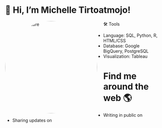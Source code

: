  # 👋 Hi, I’m Michelle Tirtoatmojo! 

<div>
     <img src="https://github.com/mtirtoatmojo/bio-picture/raw/main/unnamed.jpg" alt="Profile Picture" align="left" width="300" height="300" style="border-radius: 50%; margin-right: 20px;>
         </div>
 
 
I'm an aspiring leader, entrepreneur, and a heartfelt data storyteller! I believe that data has the transformative power to drive impactful decisions in executing various business strategy and operations. 
This belief stemmed from my previous experiences working in tech consulting and venture capital. I'm now transitioning to work in strategy & business operations or product analytics! 

- 🌱 I'm deeply interested in tinkering with neural networks, natural language processing (NLP), and learning about Bayesian statistics 
- 🖥 I graduated from UCLA with a degree in International Development & Development Economics and is currently pursuing an MS in Applied Analytics at Columbia University
- ✨ I'm also an avid yogi where I’ve got my teacher training certification in 2022 from the Yoga Alliance

# 🛠️ Tools
- Language: SQL, Python, R, HTML/CSS
- Database: Google BigQuery, PostgreSQL
- Visualization: Tableau

# Find me around the web 🌎
- Writing in public on
- Sharing updates on 

<!---
mtirtoatmojo/mtirtoatmojo is a ✨ special ✨ repository because its `README.md` (this file) appears on your GitHub profile.
You can click the Preview link to take a look at your changes.
--->
